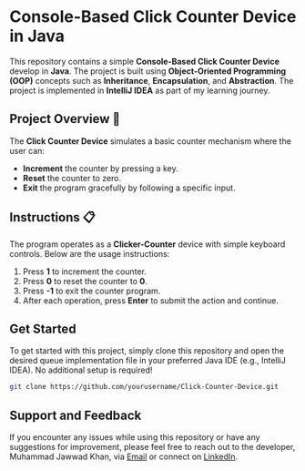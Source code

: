 # Console-Based Click Counter Device in Java

This repository contains a simple **Console-Based Click Counter Device** develop in **Java**. The project is built using **Object-Oriented Programming (OOP)** concepts such as **Inheritance**, **Encapsulation**, and **Abstraction**. The project is implemented in **IntelliJ IDEA** as part of my learning journey.

## Project Overview 🔢

The **Click Counter Device** simulates a basic counter mechanism where the user can:
- **Increment** the counter by pressing a key.
- **Reset** the counter to zero.
- **Exit** the program gracefully by following a specific input.

## Instructions 📋

The program operates as a **Clicker-Counter** device with simple keyboard controls. Below are the usage instructions:

1. Press **1** to increment the counter.
2. Press **0** to reset the counter to **0**.
3. Press **-1** to exit the counter program.
4. After each operation, press **Enter** to submit the action and continue.

## Get Started 

To get started with this project, simply clone this repository and open the desired queue implementation file in your preferred Java IDE (e.g., IntelliJ IDEA). No additional setup is required!

```bash
git clone https://github.com/yourusername/Click-Counter-Device.git
```

## Support and Feedback 

If you encounter any issues while using this repository or have any suggestions for improvement, please feel free to reach out to the developer, Muhammad Jawwad Khan, via [Email](mailto:m.jawwadkhan777@gmail.com) or connect on [LinkedIn](https://www.linkedin.com/in/jawwadkhan777/).
